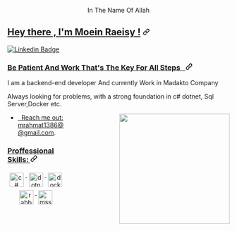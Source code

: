 <article class="markdown-body entry-content container-lg" itemprop="text">
<p align="center">In The Name Of Allah</p>
	 <h2 tabindex="-1" id="user-content-hey-there--im-pavan" dir="auto">
	 	 <a class="heading-link" href="#hey-there--im-pavan">Hey there , I'm </a>
	 <a href="https://github.com/Moein13r">Moein Raeisy !</a>
	 <svg class="octicon octicon-link" viewBox="0 0 16 16" version="1.1" width="16" height="16" aria-hidden="true">
	 	 <path d="m7.775 3.275 1.25-1.25a3.5 3.5 0 1 1 4.95 4.95l-2.5 2.5a3.5 3.5 0 0 1-4.95 0 .751.751 0 0 1 .018-1.042.751.751 0 0 1 1.042-.018 1.998 1.998 0 0 0 2.83 0l2.5-2.5a2.002 2.002 0 0 0-2.83-2.83l-1.25 1.25a.751.751 0 0 1-1.042-.018.751.751 0 0 1-.018-1.042Zm-4.69 9.64a1.998 1.998 0 0 0 2.83 0l1.25-1.25a.751.751 0 0 1 1.042.018.751.751 0 0 1 .018 1.042l-1.25 1.25a3.5 3.5 0 1 1-4.95-4.95l2.5-2.5a3.5 3.5 0 0 1 4.95 0 .751.751 0 0 1-.018 1.042.751.751 0 0 1-1.042.018 1.998 1.998 0 0 0-2.83 0l-2.5 2.5a1.998 1.998 0 0 0 0 2.83Z"></path>
	 </svg>
	 </h2>
<p dir="auto">
	 
<a href="https://www.linkedin.com/in/moein-raeisy-291026206/" rel="nofollow">
	 <img src="https://camo.githubusercontent.com/93ca47e21e17f622a41d26d599e008e4c30b8a322186f18019bc43d54f57b0c9/68747470733a2f2f696d672e736869656c64732e696f2f62616467652f2d4c696e6b6564496e2d3065373661383f7374796c653d666c61742d737175617265266c6f676f3d4c696e6b6564696e266c6f676f436f6c6f723d7768697465" alt="Linkedin Badge" data-canonical-src="https://img.shields.io/badge/-LinkedIn-0e76a8?style=flat-square&logo=Linkedin&logoColor=white" style="max-width: 100%;"></a>
</p>
<h3 tabindex="-1" id="user-content-glad-to-see-you-here--" dir="auto"><a class="heading-link" href="#glad-to-see-you-here--">Be Patient And Work That's The Key For All Steps &nbsp; <img src="https://camo.githubusercontent.com/5dc71aaea9ea7f059afbf40d0cfc468a0eb972e21f8ad3f2effcb0cdcc02ae1e/68747470733a2f2f76697369746f722d62616467652e676c697463682e6d652f62616467653f706167655f69643d69616d706176616e67616e6468692e69616d706176616e67616e646869267374796c653d666c61742d73717561726526636f6c6f723d303038386363" alt="" data-canonical-src="https://visitor-badge.glitch.me/badge?page_id=iampavangandhi.iampavangandhi&style=flat-square&color=0088cc" style="max-width: 100%;"><svg class="octicon octicon-link" viewBox="0 0 16 16" version="1.1" width="16" height="16" aria-hidden="true"><path d="m7.775 3.275 1.25-1.25a3.5 3.5 0 1 1 4.95 4.95l-2.5 2.5a3.5 3.5 0 0 1-4.95 0 .751.751 0 0 1 .018-1.042.751.751 0 0 1 1.042-.018 1.998 1.998 0 0 0 2.83 0l2.5-2.5a2.002 2.002 0 0 0-2.83-2.83l-1.25 1.25a.751.751 0 0 1-1.042-.018.751.751 0 0 1-.018-1.042Zm-4.69 9.64a1.998 1.998 0 0 0 2.83 0l1.25-1.25a.751.751 0 0 1 1.042.018.751.751 0 0 1 .018 1.042l-1.25 1.25a3.5 3.5 0 1 1-4.95-4.95l2.5-2.5a3.5 3.5 0 0 1 4.95 0 .751.751 0 0 1-.018 1.042.751.751 0 0 1-1.042.018 1.998 1.998 0 0 0-2.83 0l-2.5 2.5a1.998 1.998 0 0 0 0 2.83Z"></path></svg></a></h3>
<p dir="auto">I am a backend-end developer And currently Work in Madakto Company</p>
<p dir="auto">Always looking for problems, with a strong foundation in c# dotnet, Sql Server,Docker etc.</p>
<p dir="auto"><animated-image data-catalyst="" style="float: right; width: 375px;"><a target="_blank" rel="noopener noreferrer nofollow" href="https://raw.githubusercontent.com/iampavangandhi/iampavangandhi/master/gifs/coder.gif" data-target="animated-image.originalLink"><img align="right" height="250" alt="" src="https://raw.githubusercontent.com/iampavangandhi/iampavangandhi/master/gifs/coder.gif" style="max-width: 100%; display: inline-block;" data-target="animated-image.originalImage"></a>
      <span class="AnimatedImagePlayer" data-target="animated-image.player" hidden="">
        <a data-target="animated-image.replacedLink" class="AnimatedImagePlayer-images" href="https://raw.githubusercontent.com/iampavangandhi/iampavangandhi/master/gifs/coder.gif" target="_blank">
          
       
<ul dir="auto">
<li> &nbsp; Reach me out: <a href="mailto:mrahmat1386@gmail.com">mrahmat1386@@gmail.com</a>.</li>
</ul>
<h3 tabindex="-1" id="user-content-languages-and-tools" dir="auto">
	 <a class="heading-link" href="#languages-and-tools">
	 	 Proffessional Skills: <svg class="octicon octicon-link" viewBox="0 0 16 16" version="1.1" width="16" height="16" aria-hidden="true"><path d="m7.775 3.275 1.25-1.25a3.5 3.5 0 1 1 4.95 4.95l-2.5 2.5a3.5 3.5 0 0 1-4.95 0 .751.751 0 0 1 .018-1.042.751.751 0 0 1 1.042-.018 1.998 1.998 0 0 0 2.83 0l2.5-2.5a2.002 2.002 0 0 0-2.83-2.83l-1.25 1.25a.751.751 0 0 1-1.042-.018.751.751 0 0 1-.018-1.042Zm-4.69 9.64a1.998 1.998 0 0 0 2.83 0l1.25-1.25a.751.751 0 0 1 1.042.018.751.751 0 0 1 .018 1.042l-1.25 1.25a3.5 3.5 0 1 1-4.95-4.95l2.5-2.5a3.5 3.5 0 0 1 4.95 0 .751.751 0 0 1-.018 1.042.751.751 0 0 1-1.042.018 1.998 1.998 0 0 0-2.83 0l-2.5 2.5a1.998 1.998 0 0 0 0 2.83Z"></path>
	 	 </svg>
	 </a></h3>
<p align="center">
   <a href="https://dotnet.microsoft.com/">
    <img src="https://img.shields.io/badge/C%23-239120?style=for-the-badge&logo=c-sharp&logoColor=white" alt="c#" style="vertical-align:top; margin:4px;height:32px;">
  </a>  
  <a href="https://dotnet.microsoft.com/">
    <img src="https://img.shields.io/badge/.NET-5C2D91?style=for-the-badge&logo=.net&logoColor=white" alt="dotnet" style="vertical-align:top; margin:4px;height:32px;">
  </a>
  <a href="https://hub.docker.com/">
    <img src="https://img.shields.io/badge/Docker-2CA5E0?style=for-the-badge&logo=docker&logoColor=white" alt="docker" style="vertical-align:top; margin:4px;height:32px;">
 </a>
   <a href="https://www.rabbitmq.com">
    <img src="https://img.shields.io/badge/rabbitmq-%23FF6600.svg?&style=for-the-badge&logo=rabbitmq&logoColor=white" alt="rabbitmq" style="vertical-align:top; margin:4px;height:32px;">
  </a>
  <a href="https://microsoft.com">
    <img src="https://img.shields.io/badge/Microsoft_SQL_Server-CC2927?style=for-the-badge&logo=microsoft-sql-server&logoColor=white" alt="mssql" style="vertical-align:top; margin:4px;height:32px;">	  
  </a>
  <span>	
  </span>
  <br/>
</p>
</article>
